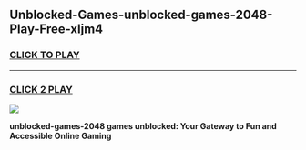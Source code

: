 
## Unblocked-Games-unblocked-games-2048-Play-Free-xljm4
<h3>
<a href="https://premium76.site?title=unblocked-games-2048&ref=19M">CLICK TO PLAY</a></h3>
<hr>

<h3>
<a href="https://premium76.site?title=unblocked-games-2048&ref=19M">CLICK 2 PLAY</a>
  
</h3>

<a href="https://premium76.site?title=unblocked-games-2048&ref=19M"><img src="https://clearcache.store/games.png"></a>


**unblocked-games-2048 games unblocked: Your Gateway to Fun and Accessible Online Gaming**
